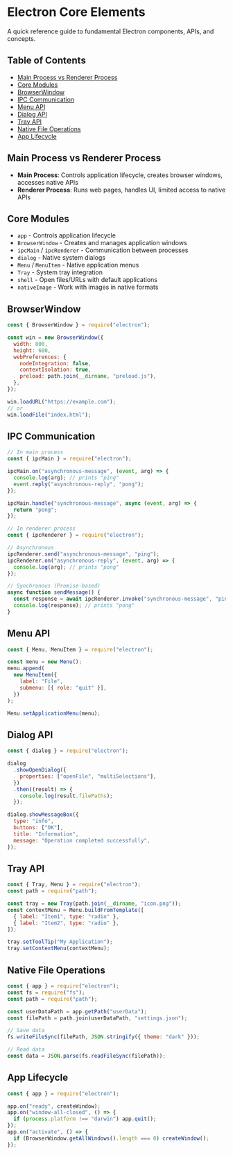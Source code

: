 # Electron Core Elements

A quick reference guide to fundamental Electron components, APIs, and concepts.

## Table of Contents

- [Main Process vs Renderer Process](#main-process-vs-renderer-process)
- [Core Modules](#core-modules)
- [BrowserWindow](#browserwindow)
- [IPC Communication](#ipc-communication)
- [Menu API](#menu-api)
- [Dialog API](#dialog-api)
- [Tray API](#tray-api)
- [Native File Operations](#native-file-operations)
- [App Lifecycle](#app-lifecycle)

## Main Process vs Renderer Process

- **Main Process**: Controls application lifecycle, creates browser windows, accesses native APIs
- **Renderer Process**: Runs web pages, handles UI, limited access to native APIs

## Core Modules

- `app` - Controls application lifecycle
- `BrowserWindow` - Creates and manages application windows
- `ipcMain` / `ipcRenderer` - Communication between processes
- `dialog` - Native system dialogs
- `Menu` / `MenuItem` - Native application menus
- `Tray` - System tray integration
- `shell` - Open files/URLs with default applications
- `nativeImage` - Work with images in native formats

## BrowserWindow

```jsx
const { BrowserWindow } = require("electron");

const win = new BrowserWindow({
  width: 800,
  height: 600,
  webPreferences: {
    nodeIntegration: false,
    contextIsolation: true,
    preload: path.join(__dirname, "preload.js"),
  },
});

win.loadURL("https://example.com");
// or
win.loadFile("index.html");
```

## IPC Communication

```jsx
// In main process
const { ipcMain } = require("electron");

ipcMain.on("asynchronous-message", (event, arg) => {
  console.log(arg); // prints "ping"
  event.reply("asynchronous-reply", "pong");
});

ipcMain.handle("synchronous-message", async (event, arg) => {
  return "pong";
});

// In renderer process
const { ipcRenderer } = require("electron");

// Asynchronous
ipcRenderer.send("asynchronous-message", "ping");
ipcRenderer.on("asynchronous-reply", (event, arg) => {
  console.log(arg); // prints "pong"
});

// Synchronous (Promise-based)
async function sendMessage() {
  const response = await ipcRenderer.invoke("synchronous-message", "ping");
  console.log(response); // prints "pong"
}
```

## Menu API

```jsx
const { Menu, MenuItem } = require("electron");

const menu = new Menu();
menu.append(
  new MenuItem({
    label: "File",
    submenu: [{ role: "quit" }],
  })
);

Menu.setApplicationMenu(menu);
```

## Dialog API

```jsx
const { dialog } = require("electron");

dialog
  .showOpenDialog({
    properties: ["openFile", "multiSelections"],
  })
  .then((result) => {
    console.log(result.filePaths);
  });

dialog.showMessageBox({
  type: "info",
  buttons: ["OK"],
  title: "Information",
  message: "Operation completed successfully",
});
```

## Tray API

```jsx
const { Tray, Menu } = require("electron");
const path = require("path");

const tray = new Tray(path.join(__dirname, "icon.png"));
const contextMenu = Menu.buildFromTemplate([
  { label: "Item1", type: "radio" },
  { label: "Item2", type: "radio" },
]);

tray.setToolTip("My Application");
tray.setContextMenu(contextMenu);
```

## Native File Operations

```jsx
const { app } = require("electron");
const fs = require("fs");
const path = require("path");

const userDataPath = app.getPath("userData");
const filePath = path.join(userDataPath, "settings.json");

// Save data
fs.writeFileSync(filePath, JSON.stringify({ theme: "dark" }));

// Read data
const data = JSON.parse(fs.readFileSync(filePath));
```

## App Lifecycle

```jsx
const { app } = require("electron");

app.on("ready", createWindow);
app.on("window-all-closed", () => {
  if (process.platform !== "darwin") app.quit();
});
app.on("activate", () => {
  if (BrowserWindow.getAllWindows().length === 0) createWindow();
});
```
